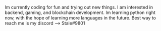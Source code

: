 Im currently coding for fun and trying out new things. I am interested in backend, gaming, and blockchain development.
Im learning python right now, with the hope of learning more languages in the future.
Best way to reach me is my discord --> Stale#9801

<!---
StalePlains/StalePlains is a ✨ special ✨ repository because its `README.md` (this file) appears on your GitHub profile.
You can click the Preview link to take a look at your changes.
--->
